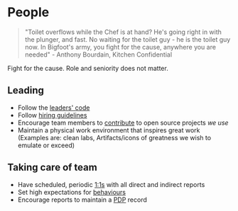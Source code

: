 # People

> "Toilet overflows while the Chef is at hand? He's going right in with the plunger, and fast. No waiting for the toilet guy - he is the toilet guy now. In Bigfoot's army, you fight for the cause, anywhere you are needed" - Anthony Bourdain, Kitchen Confidential

Fight for the cause. Role and seniority does not matter. 

## Leading

- Follow the [leaders' code](leaders_code.md)
- Follow [hiring guidelines](hiring.md)
- Encourage team members to [contribute](oss_contrib.md) to open source projects _we use_
- Maintain a physical work environment that inspires great work (Examples are: clean labs, Artifacts/icons of greatness we wish to emulate or exceed)

## Taking care of team

- Have scheduled, periodic [1:1s](one-to-ones.md) with all direct and indirect reports
- Set high expectations for [behaviours](behaviours.md)
- Encourage reports to maintain a [PDP](pdp.md) record
